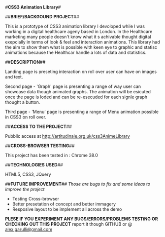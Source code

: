 #<b>CSS3 Animation Library</b>#

##<b>BRIEF/BACKGOUND PROJECT</b>##

This is a prototype of CSS3 animation library I devoloped while I was working in a digital healthcare ageny based in London.
In the Healthcare marketing many people doesn't know what it s achivable thought digital exepcially in terms of look & feel and 
interaction animations. This library had the aim to show them what is possible with keen eye to graphic and statisc animations 
because the Healthcar handle a lots of data and statistics.

##<b>DESCRIPTION</b>##

Landing page is preseting interaction on roll over user can have on images and text.

Second page - 'Graph' page is presenting a range of way user can showcase data though animated graphs. The animation 
will be esicuted once the page is loded and can be re-esecuded for each signle graph thought a button.

Third page - 'Menu' page is presenting a range of Menu animation possible in CSS3 on roll over.

##<b>ACCESS TO THE PROJECT</b>##

Pubblic access at http://artitudinale.org.uk/css3AnimeLibrary

##<b>CROSS-BROWSER TESTING</b>##

This project has been tested in : Chrome 38.0

##<b>TECHNOLOGIES USED</b>##

HTML5, CSS3, JQuery

##<b>FUTURE IMPROVEMENT</b>##
<i>Those are bugs to fix and some ideas to improve the project</i>

 - Testing Cross-browser
 - Better presetation of concept and better immagery
 - Resposive layout to be implement all across the demo
   

<b>PLESE IF YOU EXPERIMENT ANY BUGS/ERRORS/PROBLEMS TESTiNG OR CHECKING OUT THIS PROJECT</b> report it though GITHUB or @ alex.garulli@gmail.com

